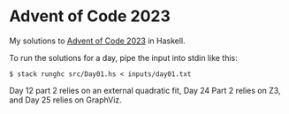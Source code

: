 # Advent of Code 2023

My solutions to [Advent of Code 2023](https://adventofcode.com/2023) in Haskell.

To run the solutions for a day, pipe the input into stdin like this:

```
$ stack runghc src/Day01.hs < inputs/day01.txt
```

Day 12 part 2 relies on an external quadratic fit, Day 24 Part 2 relies on Z3,
and Day 25 relies on GraphViz.
